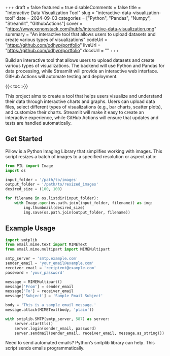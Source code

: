 +++
draft = false
featured = true
disableComments = false
title = "Interactive Data Visualization Tool"
slug = "interactive-data-visualization-tool"
date = 2024-09-03
categories = ["Python", "Pandas", "Numpy", "Streamlit", "GithubActions"]
cover = "https://www.xenonstack.com/hubfs/interactive-data-visualization.png"
summary = "An interactive tool that allows users to upload datasets and create various types of visualizations"
codeUrl = "https://github.com/odhyp/portfolio"
liveUrl = "https://github.com/odhyp/portfolio"
docsUrl = ""
+++

Build an interactive tool that allows users to upload datasets and create various types of visualizations. The backend will use Python and Pandas for data processing, while Streamlit will provide an interactive web interface. GitHub Actions will automate testing and deployment.

{{< toc >}}

This project aims to create a tool that helps users visualize and understand their data through interactive charts and graphs. Users can upload data files, select different types of visualizations (e.g., bar charts, scatter plots), and customize their charts. Streamlit will make it easy to create an interactive experience, while GitHub Actions will ensure that updates and tests are handled automatically.

## Get Started

Pillow is a Python Imaging Library that simplifies working with images. This script resizes a batch of images to a specified resolution or aspect ratio:

```python
from PIL import Image
import os

input_folder = '/path/to/images'
output_folder = '/path/to/resized_images'
desired_size = (100, 100)

for filename in os.listdir(input_folder):
    with Image.open(os.path.join(input_folder, filename)) as img:
        img.thumbnail(desired_size)
        img.save(os.path.join(output_folder, filename))
```

## Example Usage

```python
import smtplib
from email.mime.text import MIMEText
from email.mime.multipart import MIMEMultipart

smtp_server = 'smtp.example.com'
sender_email = 'your_email@example.com'
receiver_email = 'recipient@example.com'
password = 'your_password'

message = MIMEMultipart()
message['From'] = sender_email
message['To'] = receiver_email
message['Subject'] = 'Sample Email Subject'

body = 'This is a sample email message.'
message.attach(MIMEText(body, 'plain'))

with smtplib.SMTP(smtp_server, 587) as server:
    server.starttls()
    server.login(sender_email, password)
    server.sendmail(sender_email, receiver_email, message.as_string())
```

Need to send automated emails? Python’s smtplib library can help. This script sends emails programmatically.

